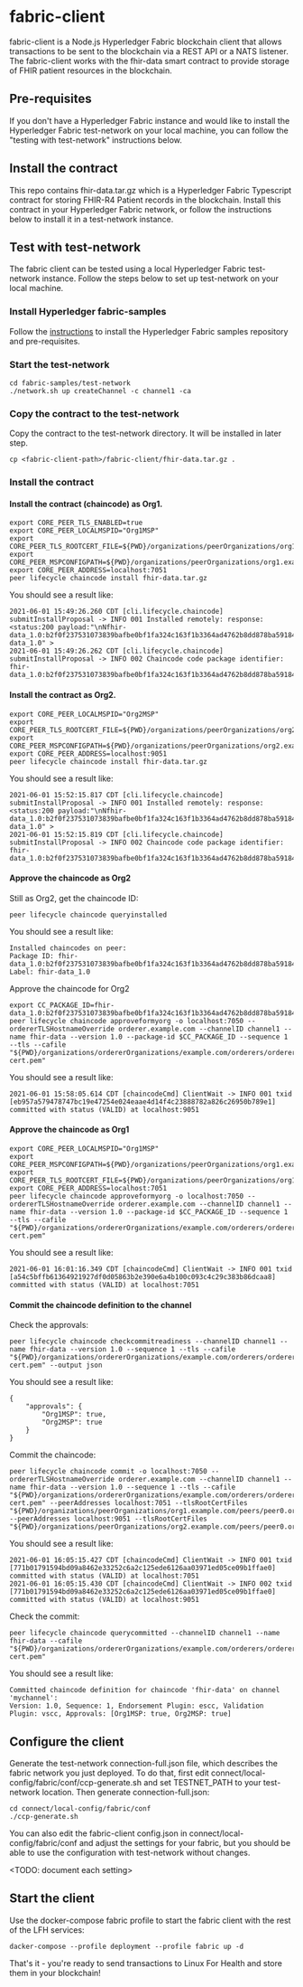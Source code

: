 # fabric-client
fabric-client is a Node.js Hyperledger Fabric blockchain client that allows transactions to be sent to the blockchain via a REST API or a NATS listener.  The fabric-client works with the fhir-data smart contract to provide storage of FHIR patient resources in the blockchain.

## Pre-requisites
If you don't have a Hyperledger Fabric instance and would like to install the Hyperledger Fabric test-network on your local machine, you can follow the "testing with test-network" instructions below.

## Install the contract
This repo contains fhir-data.tar.gz which is a Hyperledger Fabric Typescript contract for storing FHIR-R4 Patient records in the blockchain.  Install this contract in your Hyperledger Fabric network, or follow the instructions below to install it in a test-network instance.

## Test with test-network
The fabric client can be tested using a local Hyperledger Fabric test-network instance.  Follow the steps below to set up test-network on your local machine.

### Install Hyperledger fabric-samples
Follow the [instructions](https://hyperledger-fabric.readthedocs.io/en/latest/getting_started.html) to install the Hyperledger Fabric samples repository and pre-requisites.

### Start the test-network
```shell
cd fabric-samples/test-network
./network.sh up createChannel -c channel1 -ca
```

### Copy the contract to the test-network
Copy the contract to the test-network directory.  It will be installed in later step.
```shell
cp <fabric-client-path>/fabric-client/fhir-data.tar.gz .
```

### Install the contract

#### Install the contract (chaincode) as Org1.
```shell
export CORE_PEER_TLS_ENABLED=true
export CORE_PEER_LOCALMSPID="Org1MSP"
export CORE_PEER_TLS_ROOTCERT_FILE=${PWD}/organizations/peerOrganizations/org1.example.com/peers/peer0.org1.example.com/tls/ca.crt
export CORE_PEER_MSPCONFIGPATH=${PWD}/organizations/peerOrganizations/org1.example.com/users/Admin@org1.example.com/msp
export CORE_PEER_ADDRESS=localhost:7051
peer lifecycle chaincode install fhir-data.tar.gz
```
You should see a result like:
```shell
2021-06-01 15:49:26.260 CDT [cli.lifecycle.chaincode] submitInstallProposal -> INFO 001 Installed remotely: response:<status:200 payload:"\nNfhir-data_1.0:b2f0f237531073839bafbe0bf1fa324c163f1b3364ad4762b8dd878ba59184c4\022\rfhir-data_1.0" > 
2021-06-01 15:49:26.262 CDT [cli.lifecycle.chaincode] submitInstallProposal -> INFO 002 Chaincode code package identifier: fhir-data_1.0:b2f0f237531073839bafbe0bf1fa324c163f1b3364ad4762b8dd878ba59184c4
```

#### Install the contract as Org2.
```shell
export CORE_PEER_LOCALMSPID="Org2MSP"
export CORE_PEER_TLS_ROOTCERT_FILE=${PWD}/organizations/peerOrganizations/org2.example.com/peers/peer0.org2.example.com/tls/ca.crt
export CORE_PEER_MSPCONFIGPATH=${PWD}/organizations/peerOrganizations/org2.example.com/users/Admin@org2.example.com/msp
export CORE_PEER_ADDRESS=localhost:9051
peer lifecycle chaincode install fhir-data.tar.gz
```
You should see a result like:
```shell
2021-06-01 15:52:15.817 CDT [cli.lifecycle.chaincode] submitInstallProposal -> INFO 001 Installed remotely: response:<status:200 payload:"\nNfhir-data_1.0:b2f0f237531073839bafbe0bf1fa324c163f1b3364ad4762b8dd878ba59184c4\022\rfhir-data_1.0" > 
2021-06-01 15:52:15.819 CDT [cli.lifecycle.chaincode] submitInstallProposal -> INFO 002 Chaincode code package identifier: fhir-data_1.0:b2f0f237531073839bafbe0bf1fa324c163f1b3364ad4762b8dd878ba59184c4
```

#### Approve the chaincode as Org2
Still as Org2, get the chaincode ID:
```shell
peer lifecycle chaincode queryinstalled
```

You should see a result like:
```shell
Installed chaincodes on peer:
Package ID: fhir-data_1.0:b2f0f237531073839bafbe0bf1fa324c163f1b3364ad4762b8dd878ba59184c4, Label: fhir-data_1.0
```

Approve the chaincode for Org2
```shell
export CC_PACKAGE_ID=fhir-data_1.0:b2f0f237531073839bafbe0bf1fa324c163f1b3364ad4762b8dd878ba59184c4
peer lifecycle chaincode approveformyorg -o localhost:7050 --ordererTLSHostnameOverride orderer.example.com --channelID channel1 --name fhir-data --version 1.0 --package-id $CC_PACKAGE_ID --sequence 1 --tls --cafile "${PWD}/organizations/ordererOrganizations/example.com/orderers/orderer.example.com/msp/tlscacerts/tlsca.example.com-cert.pem"
```

You should see a result like:
```shell
2021-06-01 15:58:05.614 CDT [chaincodeCmd] ClientWait -> INFO 001 txid [eb957a579478747bc19e47254e024eaae4d14f4c23888782a826c26950b789e1] committed with status (VALID) at localhost:9051
```

#### Approve the chaincode as Org1
```shell
export CORE_PEER_LOCALMSPID="Org1MSP"
export CORE_PEER_MSPCONFIGPATH=${PWD}/organizations/peerOrganizations/org1.example.com/users/Admin@org1.example.com/msp
export CORE_PEER_TLS_ROOTCERT_FILE=${PWD}/organizations/peerOrganizations/org1.example.com/peers/peer0.org1.example.com/tls/ca.crt
export CORE_PEER_ADDRESS=localhost:7051
peer lifecycle chaincode approveformyorg -o localhost:7050 --ordererTLSHostnameOverride orderer.example.com --channelID channel1 --name fhir-data --version 1.0 --package-id $CC_PACKAGE_ID --sequence 1 --tls --cafile "${PWD}/organizations/ordererOrganizations/example.com/orderers/orderer.example.com/msp/tlscacerts/tlsca.example.com-cert.pem"
```
You should see a result like:
```shell
2021-06-01 16:01:16.349 CDT [chaincodeCmd] ClientWait -> INFO 001 txid [a54c5bffb61364921927df0d05863b2e390e6a4b100c093c4c29c383b86dcaa8] committed with status (VALID) at localhost:7051
```

#### Commit the chaincode definition to the channel

Check the approvals:
```shell
peer lifecycle chaincode checkcommitreadiness --channelID channel1 --name fhir-data --version 1.0 --sequence 1 --tls --cafile "${PWD}/organizations/ordererOrganizations/example.com/orderers/orderer.example.com/msp/tlscacerts/tlsca.example.com-cert.pem" --output json
```
You should see a result like:
```shell
{
    "approvals": {
        "Org1MSP": true,
        "Org2MSP": true
    }
}
```
Commit the chaincode:
```shell
peer lifecycle chaincode commit -o localhost:7050 --ordererTLSHostnameOverride orderer.example.com --channelID channel1 --name fhir-data --version 1.0 --sequence 1 --tls --cafile "${PWD}/organizations/ordererOrganizations/example.com/orderers/orderer.example.com/msp/tlscacerts/tlsca.example.com-cert.pem" --peerAddresses localhost:7051 --tlsRootCertFiles "${PWD}/organizations/peerOrganizations/org1.example.com/peers/peer0.org1.example.com/tls/ca.crt" --peerAddresses localhost:9051 --tlsRootCertFiles "${PWD}/organizations/peerOrganizations/org2.example.com/peers/peer0.org2.example.com/tls/ca.crt"
```
You should see a result like:
```shell
2021-06-01 16:05:15.427 CDT [chaincodeCmd] ClientWait -> INFO 001 txid [771b01791594bd09a8462e33252c6a2c125ede6126aa03971ed05ce09b1ffae0] committed with status (VALID) at localhost:7051
2021-06-01 16:05:15.430 CDT [chaincodeCmd] ClientWait -> INFO 002 txid [771b01791594bd09a8462e33252c6a2c125ede6126aa03971ed05ce09b1ffae0] committed with status (VALID) at localhost:9051
```
Check the commit:
```shell
peer lifecycle chaincode querycommitted --channelID channel1 --name fhir-data --cafile "${PWD}/organizations/ordererOrganizations/example.com/orderers/orderer.example.com/msp/tlscacerts/tlsca.example.com-cert.pem"
```
You should see a result like:
```shell
Committed chaincode definition for chaincode 'fhir-data' on channel 'mychannel':
Version: 1.0, Sequence: 1, Endorsement Plugin: escc, Validation Plugin: vscc, Approvals: [Org1MSP: true, Org2MSP: true]
```

## Configure the client
Generate the test-network connection-full.json file, which describes the fabric network you just deployed.  To do that, first edit connect/local-config/fabric/conf/ccp-generate.sh and set TESTNET_PATH to your test-network location. Then generate connection-full.json:
```shell
cd connect/local-config/fabric/conf
./ccp-generate.sh
```
You can also edit the fabric-client config.json in connect/local-config/fabric/conf and adjust the settings for your fabric, but you should be able to use the configuration with test-network without changes.

<TODO: document each setting>

## Start the client
Use the docker-compose fabric profile to start the fabric client with the rest of the LFH services:
```shell
dacker-compose --profile deployment --profile fabric up -d
```

That's it - you're ready to send transactions to Linux For Health and store them in your blockchain!
